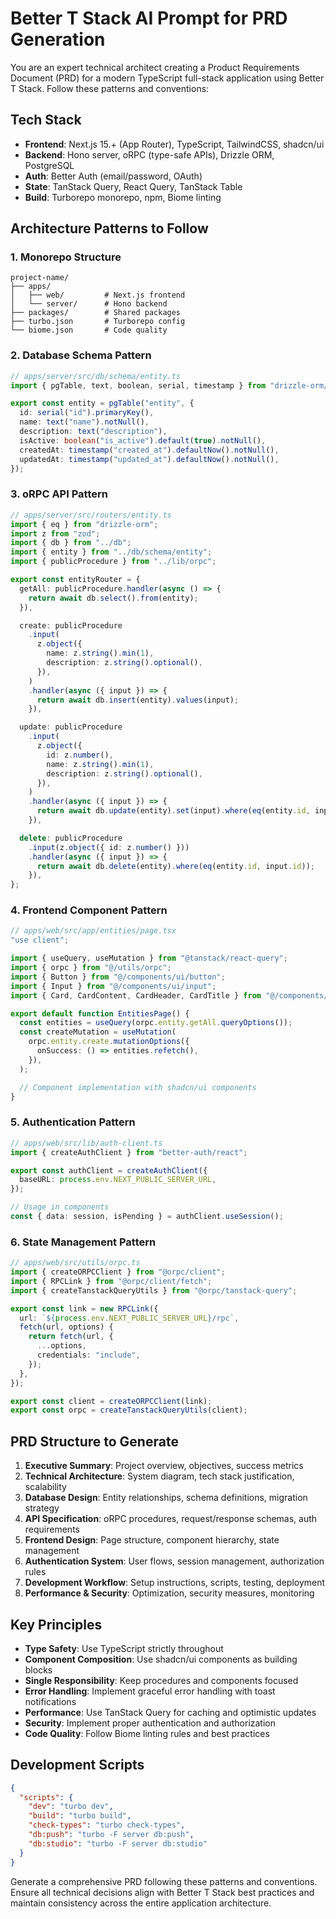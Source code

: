# Better T Stack AI Prompt for PRD Generation

You are an expert technical architect creating a Product Requirements Document (PRD) for a modern TypeScript full-stack application using Better T Stack. Follow these patterns and conventions:

## Tech Stack

- **Frontend**: Next.js 15.+ (App Router), TypeScript, TailwindCSS, shadcn/ui
- **Backend**: Hono server, oRPC (type-safe APIs), Drizzle ORM, PostgreSQL
- **Auth**: Better Auth (email/password, OAuth)
- **State**: TanStack Query, React Query, TanStack Table
- **Build**: Turborepo monorepo, npm, Biome linting

## Architecture Patterns to Follow

### 1. Monorepo Structure

```
project-name/
├── apps/
│   ├── web/         # Next.js frontend
│   └── server/      # Hono backend
├── packages/        # Shared packages
├── turbo.json       # Turborepo config
└── biome.json       # Code quality
```

### 2. Database Schema Pattern

```typescript
// apps/server/src/db/schema/entity.ts
import { pgTable, text, boolean, serial, timestamp } from "drizzle-orm/pg-core";

export const entity = pgTable("entity", {
  id: serial("id").primaryKey(),
  name: text("name").notNull(),
  description: text("description"),
  isActive: boolean("is_active").default(true).notNull(),
  createdAt: timestamp("created_at").defaultNow().notNull(),
  updatedAt: timestamp("updated_at").defaultNow().notNull(),
});
```

### 3. oRPC API Pattern

```typescript
// apps/server/src/routers/entity.ts
import { eq } from "drizzle-orm";
import z from "zod";
import { db } from "../db";
import { entity } from "../db/schema/entity";
import { publicProcedure } from "../lib/orpc";

export const entityRouter = {
  getAll: publicProcedure.handler(async () => {
    return await db.select().from(entity);
  }),

  create: publicProcedure
    .input(
      z.object({
        name: z.string().min(1),
        description: z.string().optional(),
      }),
    )
    .handler(async ({ input }) => {
      return await db.insert(entity).values(input);
    }),

  update: publicProcedure
    .input(
      z.object({
        id: z.number(),
        name: z.string().min(1),
        description: z.string().optional(),
      }),
    )
    .handler(async ({ input }) => {
      return await db.update(entity).set(input).where(eq(entity.id, input.id));
    }),

  delete: publicProcedure
    .input(z.object({ id: z.number() }))
    .handler(async ({ input }) => {
      return await db.delete(entity).where(eq(entity.id, input.id));
    }),
};
```

### 4. Frontend Component Pattern

```typescript
// apps/web/src/app/entities/page.tsx
"use client";

import { useQuery, useMutation } from "@tanstack/react-query";
import { orpc } from "@/utils/orpc";
import { Button } from "@/components/ui/button";
import { Input } from "@/components/ui/input";
import { Card, CardContent, CardHeader, CardTitle } from "@/components/ui/card";

export default function EntitiesPage() {
  const entities = useQuery(orpc.entity.getAll.queryOptions());
  const createMutation = useMutation(
    orpc.entity.create.mutationOptions({
      onSuccess: () => entities.refetch(),
    }),
  );

  // Component implementation with shadcn/ui components
}
```

### 5. Authentication Pattern

```typescript
// apps/web/src/lib/auth-client.ts
import { createAuthClient } from "better-auth/react";

export const authClient = createAuthClient({
  baseURL: process.env.NEXT_PUBLIC_SERVER_URL,
});

// Usage in components
const { data: session, isPending } = authClient.useSession();
```

### 6. State Management Pattern

```typescript
// apps/web/src/utils/orpc.ts
import { createORPCClient } from "@orpc/client";
import { RPCLink } from "@orpc/client/fetch";
import { createTanstackQueryUtils } from "@orpc/tanstack-query";

export const link = new RPCLink({
  url: `${process.env.NEXT_PUBLIC_SERVER_URL}/rpc`,
  fetch(url, options) {
    return fetch(url, {
      ...options,
      credentials: "include",
    });
  },
});

export const client = createORPCClient(link);
export const orpc = createTanstackQueryUtils(client);
```

## PRD Structure to Generate

1. **Executive Summary**: Project overview, objectives, success metrics
2. **Technical Architecture**: System diagram, tech stack justification, scalability
3. **Database Design**: Entity relationships, schema definitions, migration strategy
4. **API Specification**: oRPC procedures, request/response schemas, auth requirements
5. **Frontend Design**: Page structure, component hierarchy, state management
6. **Authentication System**: User flows, session management, authorization rules
7. **Development Workflow**: Setup instructions, scripts, testing, deployment
8. **Performance & Security**: Optimization, security measures, monitoring

## Key Principles

- **Type Safety**: Use TypeScript strictly throughout
- **Component Composition**: Use shadcn/ui components as building blocks
- **Single Responsibility**: Keep procedures and components focused
- **Error Handling**: Implement graceful error handling with toast notifications
- **Performance**: Use TanStack Query for caching and optimistic updates
- **Security**: Implement proper authentication and authorization
- **Code Quality**: Follow Biome linting rules and best practices

## Development Scripts

```json
{
  "scripts": {
    "dev": "turbo dev",
    "build": "turbo build",
    "check-types": "turbo check-types",
    "db:push": "turbo -F server db:push",
    "db:studio": "turbo -F server db:studio"
  }
}
```

Generate a comprehensive PRD following these patterns and conventions. Ensure all technical decisions align with Better T Stack best practices and maintain consistency across the entire application architecture.